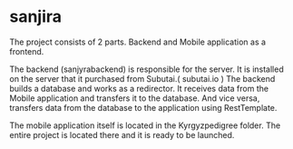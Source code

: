 # sanjira
The project consists of 2 parts. Backend and Mobile application as a frontend.

The backend (sanjyrabackend) is responsible for the server. 
It is installed on the server that it purchased from Subutai.( subutai.io ) 
The backend builds a database and works as a redirector. 
It receives data from the Mobile application and transfers it to the database. 
And vice versa, transfers data from the database to the application using RestTemplate.

The mobile application itself is located in the Kyrgyzpedigree folder. 
The entire project is located there and it is ready to be launched.
